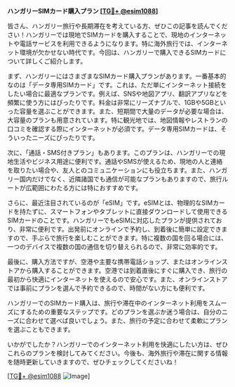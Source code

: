 **ハンガリーSIMカード購入プラン [[TG💪+ @esim1088](https://t.me/s/esim1088)]**

皆さん、ハンガリー旅行や長期滞在を考えている方、ぜひこの記事を読んでください！ハンガリーでは現地でSIMカードを購入することで、現地のインターネットや電話サービスを利用できるようになります。特に海外旅行では、インターネット環境が欠かせない時代です。今回は、ハンガリーで購入できるSIMカードについて詳しくご紹介します。

まず、ハンガリーにはさまざまなSIMカード購入プランがあります。一番基本的なのは「データ専用SIMカード」です。これは、ただ単にインターネット接続をしたい場合に最適なプランです。例えば、SNSや地図アプリ、翻訳アプリなどを頻繁に使う方にはぴったりです。料金は非常にリーズナブルで、1GBや5GBといった容量を選ぶことができます。また、短期間で大量のデータが必要な場合は、大容量のプランも用意されています。特に観光地では、地図情報やレストランの口コミを確認する際にインターネットが必須です。データ専用SIMカードは、そういったニーズにぴったりです。

次に、「通話・SMS付きプラン」もあります。このプランは、ハンガリーでの現地生活やビジネス用途に便利です。通話やSMSが使えるため、現地の人と連絡を取りたい場合や、友人とのコミュニケーションにも役立ちます。また、ハンガリー国内だけでなく、近隣諸国でも通信が可能なプランもありますので、旅行ルートが広範囲にわたる方には特におすすめです。

さらに、最近注目されているのが「eSIM」です。eSIMとは、物理的なSIMカードを持たずに、スマートフォンやタブレットに直接ダウンロードして使用できるSIMカードのことです。ハンガリーでもeSIMに対応したプランが提供されており、非常に便利です。出発前にオンラインで予約し、到着後に簡単に設定できますので、手ぶらで旅行を楽しむことができます。特に複数の国を回る場合には、一つのデバイスで複数の国の通信を切り替えられるので、非常に効率的です。

最後に、購入方法ですが、空港や主要な携帯電話ショップ、またはオンラインストアから購入することができます。空港では到着直後にすぐに購入でき、旅行の最初から快適にインターネットを使えるので安心です。また、オンラインストアでは事前にプランを選んで予約できるので、時間がない方にも便利です。

ハンガリーでのSIMカード購入は、旅行や滞在中のインターネット利用をスムーズにするための重要なステップです。どのプランを選ぶか迷う場合は、自分のニーズに合わせて選べば良いでしょう。また、旅行の予定に合わせて柔軟にプランを選ぶこともできます。

いかがでしたか？ハンガリーでのインターネット利用を快適にしたい方は、ぜひこれらのプランを検討してみてください。今後も、海外旅行や滞在に関する情報を随時更新していきますので、ぜひチェックしてくださいね！

[[TG💪+ @esim1088](https://t.me/s/esim1088) ![Image](https://i.postimg.cc/Y0z9fWf4/image.png)]